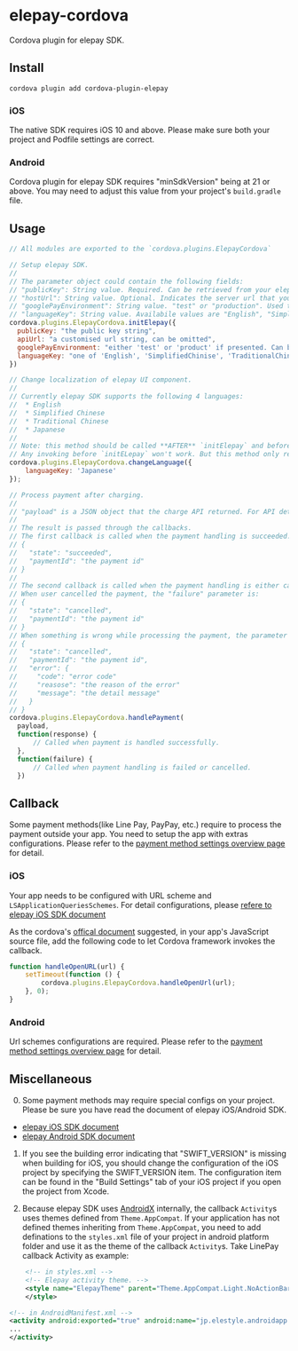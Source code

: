 # elepay-cordova

Cordova plugin for elepay SDK.

## Install
```
cordova plugin add cordova-plugin-elepay
```

### iOS
The native SDK requires iOS 10 and above. Please make sure both your project and Podfile settings are correct.

### Android
Cordova plugin for elepay SDK requires "minSdkVersion" being at 21 or above.
You may need to adjust this value from your project's `build.gradle` file.

## Usage

```javascript
// All modules are exported to the `cordova.plugins.ElepayCordova`

// Setup elepay SDK.
//
// The parameter object could contain the following fields:
// "publicKey": String value. Required. Can be retrieved from your elepay account's dashboard page.
// "hostUrl": String value. Optional. Indicates the server url that you want to customised. Omitted to use elepay's server.
// "googlePayEnvironment": String value. "test" or "production". Used to setup Google Pay, can be omitted if Google Pay is not used.
// "languageKey": String value. Availabile values are "English", "SimplifiedChinise", "TraditionalChinese" and "Japanese". Could be omitted. elepay SDK will try to use the system language settings, and fallback to "English" if no supported languages are found.
cordova.plugins.ElepayCordova.initElepay({
  publicKey: "the public key string",
  apiUrl: "a customised url string, can be omitted",
  googlePayEnvironment: "either 'test' or 'product' if presented. Can be omitted if Google Pay is not used",
  languageKey: "one of 'English', 'SimplifiedChinise', 'TraditionalChinese', 'Janapese'. Can be omitted."
})

// Change localization of elepay UI component.
//
// Currently elepay SDK supports the following 4 languages:
//  * English
//  * Simplified Chinese
//  * Traditional Chinese
//  * Japanese
//
// Note: this method should be called **AFTER** `initElepay` and before `handlePayment`.
// Any invoking before `initELepay` won't work. But this method only required being called once.
cordova.plugins.ElepayCordova.changeLanguage({
    languageKey: 'Japanese'
});

// Process payment after charging.
//
// "payload" is a JSON object that the charge API returned. For API details, please refer to https://developer.elepay.io/reference
//
// The result is passed through the callbacks.
// The first callback is called when the payment handling is succeeded. The "response" parameter is a JSON object in a structure of:
// {
//   "state": "succeeded",
//   "paymentId": "the payment id"
// }
//
// The second callback is called when the payment handling is either cancelled or failed.
// When user cancelled the payment, the "failure" parameter is:
// {
//   "state": "cancelled",
//   "paymentId": "the payment id"
// }
// When something is wrong while processing the payment, the parameter is in a structure of:
// {
//   "state": "cancelled",
//   "paymentId": "the payment id",
//   "error": {
//     "code": "error code"
//     "reasose": "the reason of the error"
//     "message": "the detail message"
//   }
// }
cordova.plugins.ElepayCordova.handlePayment(
  payload,
  function(response) {
      // Called when payment is handled successfully.
  },
  function(failure) {
      // Called when payment handling is failed or cancelled.
  })
```

## Callback

Some payment methods(like Line Pay, PayPay, etc.) require to process the payment outside your app. You need to setup the app with extras configurations.
Please refer to the [payment method settings overview page](https://developer.elepay.io/docs/%E6%A6%82%E8%A6%81) for detail.

### iOS

Your app needs to be configured with URL scheme and `LSApplicationQueriesSchemes`.
For detail configurations, please [refere to elepay iOS SDK document](https://developer.elepay.io/docs/ios-sdk)

As the cordova's [offical document](https://github.com/apache/cordova-ios/blob/master/guides/Cordova%20Custom%20URL%20Scheme%20Handling.md) suggested, in your app's JavaScript source file, add the following code to let Cordova framework invokes the callback.
```JavaScript
function handleOpenURL(url) {
    setTimeout(function () {
        cordova.plugins.ElepayCordova.handleOpenUrl(url);
    }, 0);
}
```

### Android

Url schemes configurations are required. Please refer to the [payment method settings overview page](https://developer.elepay.io/docs/%E6%A6%82%E8%A6%81) for detail.

## Miscellaneous

0. Some payment methods may require special configs on your project. Please be sure you have read the document of elepay iOS/Android SDK.
* [elepay iOS SDK document](https://developer.elepay.io/docs/ios-sdk)
* [elepay Android SDK document](https://developer.elepay.io/docs/android-sdk)

1. If you see the building error indicating that "SWIFT_VERSION" is missing when building for iOS, you should change the configuration of the iOS project by specifying the SWIFT_VERSION item. The configuration item can be found in the "Build Settings" tab of your iOS project if you open the project from Xcode.

2. Because elepay SDK uses [AndroidX](https://developer.android.com/jetpack/androidx) internally, the callback `Activity`s uses themes defined from `Theme.AppCompat`. If your application has not defined themes inheriting from `Theme.AppCompat`, you need to add definations to the `styles.xml` file of your project in android platform folder and use it as the theme of the callback `Activity`s.
Take LinePay callback Activity as example:
```xml
    <!-- in styles.xml -->
    <!-- Elepay activity theme. -->
    <style name="ElepayTheme" parent="Theme.AppCompat.Light.NoActionBar">
    </style>
```
```xml
<!-- in AndroidManifest.xml -->
<activity android:exported="true" android:name="jp.elestyle.androidapp.elepay.activity.linepay.LinePayActivity" android:theme="@style/ElepayTheme">
...
</activity>
```